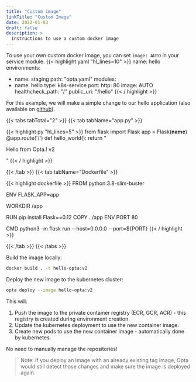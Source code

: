 ```yaml
---
title: "Custom image"
linkTitle: "Custom Image"
date: 2022-01-03
draft: false
description: >
  Instructions to use a custom docker image
---
```


To use your own custom docker image, you can set `image: AUTO` in your service module.
{{< highlight yaml "hl_lines=10" >}}
name: hello
environments:
  - name: staging
    path: "opta.yaml"
modules:
  - name: hello
    type: k8s-service
    port:
      http: 80
    image: AUTO
    healthcheck_path: "/"
    public_uri: "/hello"
{{< / highlight >}}

For this example, we will make a simple change to our hello application (also available on [github](https://github.com/run-x/hello-opta)).

{{< tabs tabTotal="2" >}}
{{< tab tabName="app.py" >}}

{{< highlight py "hl_lines=5" >}}
from flask import Flask
app = Flask(__name__)
@app.route('/')
def hello_world():
    return "<p>Hello from Opta.! v2</p>"
{{< / highlight >}}

{{< /tab >}}
{{< tab tabName="Dockerfile" >}}

{{< highlight dockerfile >}}
FROM python:3.8-slim-buster

ENV FLASK_APP=app

WORKDIR /app

RUN pip install Flask==0.12 
COPY . /app
ENV PORT 80

CMD python3 -m flask run \-\-host=0.0.0.0 \-\-port=${PORT}
{{< / highlight >}}

{{< /tab >}}
{{< /tabs >}}

Build the image locally:
```bash
docker build . -t hello-opta:v2
```

Deploy the new image to the kubernetes cluster:
```bash
opta deploy --image hello-opta:v2
```

This will:
1. Push the image to the private container registry (ECR, GCR, ACR) - this registry is created during environment creation.
1. Update the kubernetes deployment to use the new container image.
1. Create new pods to use the new container image - automatically done by kubernetes.


No need to manually manage the repositories!

> Note:
> If you deploy an Image with an already existing tag image, Opta would still detect those changes and make sure the image is deployed again.